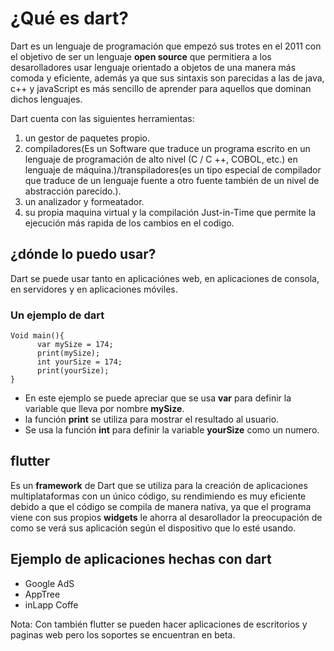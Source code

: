 # ¿Qué es dart?
Dart es un lenguaje de programación que empezó sus trotes en el 2011 con el objetivo de ser un lenguaje **open source** que permitiera a los desarolladores usar lenguaje orientado a objetos de una manera más comoda y eficiente, además ya que sus sintaxis son parecidas a las de java, c++ y javaScript es más sencillo de aprender para aquellos que dominan dichos lenguajes.

Dart cuenta con las siguientes herramientas:
1. un gestor de paquetes propio.
2. compiladores(Es un Software que traduce un programa escrito en un lenguaje de programación de alto nivel (C / C ++, COBOL, etc.) en lenguaje de máquina.)/transpiladores(es un tipo especial de compilador que traduce de un lenguaje fuente a otro fuente también de un nivel de abstracción parecido.).
3. un analizador y formeatador.
4. su propia maquina virtual y la compilación Just-in-Time que permite la ejecución más rapida de los cambios en el codigo.

## ¿dónde lo puedo usar?
Dart se puede usar tanto en aplicaciónes web, en aplicaciones de consola, en servidores y en aplicaciones móviles.

### Un ejemplo de dart
```[dart]
Void main(){
      var mySize = 174;
      print(mySize);
      int yourSize = 174;
      print(yourSize);
}
```
* En este ejemplo se puede apreciar que se usa **var** para definir la variable que lleva por nombre **mySize**.
* la función **print** se utiliza para mostrar el resultado al usuario.
* Se usa la función **int** para definir la variable **yourSize** como un numero.

## flutter

Es un **framework** de Dart que se utiliza para la creación de aplicaciones multiplataformas con un único código, su rendimiendo es muy eficiente debido a que el código se compila de manera nativa, ya que el programa viene con sus propios **widgets** le ahorra al desarollador la preocupación de como se verá sus aplicación según el dispositivo que lo esté usando.

## Ejemplo de aplicaciones hechas con dart

 * Google AdS
 * AppTree
 * inLapp Coffe

 Nota: Con también flutter se pueden hacer aplicaciones de escritorios y paginas web pero los soportes se encuentran en beta.
